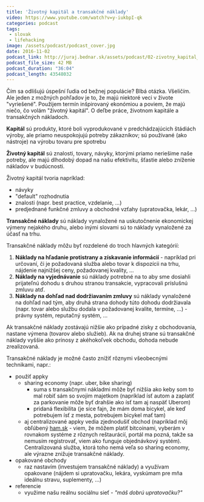 ```yaml
---
title: 'Životný kapitál a transakčné náklady'
video: https://www.youtube.com/watch?v=y-iukbpI-qk
categories: podcast
tags:
 - slovak
 - lifehacking
image: /assets/podcast/podcast_cover.jpg
date: 2016-11-02
podcast_link: http://juraj.bednar.sk/assets/podcast/02-zivotny_kapital_a_transakcne_naklady.mp3
podcast_file_size: 42 MB
podcast_duration: "36:04"
podcast_length: 43548032
---
```


Čím sa odlišujú úspešní ľudia od bežnej populácie? Blbá otázka. Všeličím. Ale jeden z možných pohľadov je to, že majú niektoré veci v živote "vyriešené". Použijem termín inšpirovaný ekonómiou a poviem, že majú niečo, čo volám "životný kapitál". O deľbe práce, životnom kapitále a transakčných nákladoch.

<!--more-->

**Kapitál** sú produkty, ktoré boli vyprodukované v predchádzajúcich štádiách výroby, ale priamo neuspokojujú potreby zákazníkov; sú používané (ako nástroje) na výrobu tovaru pre spotrebu

**Životný kapitál** sú znalosti, tovary, návyky, ktorými priamo neriešime naše potreby, ale majú dlhodobý dopad na našu efektivitu, šťastie alebo zníženie nákladov v budúcnosti.

Životný kapitál tvoria napríklad:

* návyky
* "default" rozhodnutia
* znalosti (napr. best practice, vzdelanie, ...)
* predjednané funkčné zmluvy a obchodné vzťahy (upratovačka, lekár, ...)

**Transakčné náklady** sú náklady vynaložené na uskutočnenie ekonomickej výmeny nejakého druhu, alebo inými slovami sú to náklady vynaložené za účasť na trhu.

Transakčné náklady môžu byť rozdelené do troch hlavných kategórií:

1. **Náklady na hľadanie protistrany a získavanie informácií** - napríklad pri určovaní, či je požadovaná služba alebo tovar k dispozícii na trhu, nájdenie najnižšej ceny, požadovanej kvality, ...
2. **Náklady na vyjednávanie** sú náklady potrebné na to aby sme dosiahli prijateľnú dohodu s druhou stranou transakcie, vypracovali príslušnú zmluvu atď. 
3. **Náklady na dohľad nad dodržiavaním zmluvy** sú náklady vynaložené na dohľad nad tým, aby druhá strana dohody túto dohodu dodržiavala (napr. tovar alebo službu dodala v požadovanej kvalite, termíne, ...) - právny systém, reputačný systém, ... 

Ak transakčné náklady zostávajú nižšie ako prípadné zisky z obchodovania, nastane výmena (tovarov alebo služieb). Ak na druhej strane sú transakčné náklady vyššie ako prínosy z akéhokoľvek obchodu, dohoda nebude zrealizovaná.

Transakčné náklady je možné často znížiť rôznymi všeobecnými technikami, napr.:

* použiť appky
	- sharing economy (napr. uber, bike sharing)
		- suma s transakčnymi nákladmi môže byť nižšia ako keby som to mal robiť sám so svojim majetkom (napríklad ísť autom a zaplatiť za parkovanie môže byť drahšie ako ísť tam aj naspäť Uberom)
		- pridaná flexibilita (je síce fajn, že mám doma bicykel, ale keď potrebujem ísť z mesta, potrebujem bicykel mať tam)
	- aj centralizované appky vedia zjednodušiť obchod (napríklad môj obľúbený [ham.sk](http://www.ham.sk) - viem, že môžem platiť bitcoinami, vyberám v rovnakom systéme z rôznych reštaurácií, portál ma pozná, takže sa nemusím registrovať, viem ako funguje objednávkový systém). Centralizovaná služba, ktorá toho nemá veľa so sharing economy, ale výrazne znižuje transakčné náklady.
* opakované obchody
	- raz nastavím (investujem transakčné náklady) a využívam opakovane (nájdem si upratovačku, lekára, vyskúmam pre mňa ideálnu stravu, suplementy, ...)
* referencie 
	- využime našu reálnu sociálnu sieť - *"máš dobrú upratovačku?"*

